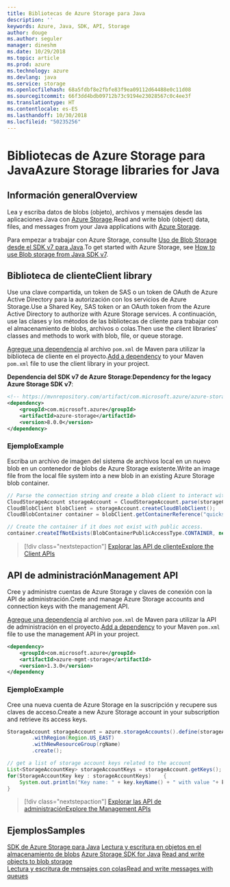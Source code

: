 ```yaml
---
title: Bibliotecas de Azure Storage para Java
description: ''
keywords: Azure, Java, SDK, API, Storage
author: douge
ms.author: seguler
manager: dineshm
ms.date: 10/29/2018
ms.topic: article
ms.prod: azure
ms.technology: azure
ms.devlang: java
ms.service: storage
ms.openlocfilehash: 68a5fdbf8e2fbfe83f9ea09112d64488e0c11d08
ms.sourcegitcommit: 66f3dd4bdb09712b73c9194e23028567c0c4ee3f
ms.translationtype: HT
ms.contentlocale: es-ES
ms.lasthandoff: 10/30/2018
ms.locfileid: "50235256"
---
```

# <a name="azure-storage-libraries-for-java"></a><span data-ttu-id="4f637-103">Bibliotecas de Azure Storage para Java</span><span class="sxs-lookup"><span data-stu-id="4f637-103">Azure Storage libraries for Java</span></span>

## <a name="overview"></a><span data-ttu-id="4f637-104">Información general</span><span class="sxs-lookup"><span data-stu-id="4f637-104">Overview</span></span>

<span data-ttu-id="4f637-105">Lea y escriba datos de blobs (objeto), archivos y mensajes desde las aplicaciones Java con [Azure Storage](/azure/storage/storage-introduction).</span><span class="sxs-lookup"><span data-stu-id="4f637-105">Read and write blob (object) data, files, and messages from your Java applications with [Azure Storage](/azure/storage/storage-introduction).</span></span>

<span data-ttu-id="4f637-106">Para empezar a trabajar con Azure Storage, consulte [Uso de Blob Storage desde el SDK v7 para Java](/azure/storage/blobs/storage-quickstart-blobs-java).</span><span class="sxs-lookup"><span data-stu-id="4f637-106">To get started with Azure Storage, see [How to use Blob storage from Java SDK v7](/azure/storage/blobs/storage-quickstart-blobs-java).</span></span>

## <a name="client-library"></a><span data-ttu-id="4f637-107">Biblioteca de cliente</span><span class="sxs-lookup"><span data-stu-id="4f637-107">Client library</span></span>

<span data-ttu-id="4f637-108">Use una clave compartida, un token de SAS o un token de OAuth de Azure Active Directory para la autorización con los servicios de Azure Storage.</span><span class="sxs-lookup"><span data-stu-id="4f637-108">Use a Shared Key, SAS token or an OAuth token from the Azure Active Directory to authorize with Azure Storage services.</span></span> <span data-ttu-id="4f637-109">A continuación, use las clases y los métodos de las bibliotecas de cliente para trabajar con el almacenamiento de blobs, archivos o colas.</span><span class="sxs-lookup"><span data-stu-id="4f637-109">Then use the client libraries' classes and methods to work with blob, file, or queue storage.</span></span> 

<span data-ttu-id="4f637-110">[Agregue una dependencia](https://maven.apache.org/guides/getting-started/index.html#How_do_I_use_external_dependencies) al archivo `pom.xml` de Maven para utilizar la biblioteca de cliente en el proyecto.</span><span class="sxs-lookup"><span data-stu-id="4f637-110">[Add a dependency](https://maven.apache.org/guides/getting-started/index.html#How_do_I_use_external_dependencies) to your Maven `pom.xml` file to use the client library in your project.</span></span>   

<span data-ttu-id="4f637-111">**Dependencia del SDK v7 de Azure Storage**:</span><span class="sxs-lookup"><span data-stu-id="4f637-111">**Dependency for the legacy Azure Storage SDK v7**:</span></span>
```XML
<!-- https://mvnrepository.com/artifact/com.microsoft.azure/azure-storage -->
<dependency>
    <groupId>com.microsoft.azure</groupId>
    <artifactId>azure-storage</artifactId>
    <version>8.0.0</version>
</dependency>
```

### <a name="example"></a><span data-ttu-id="4f637-112">Ejemplo</span><span class="sxs-lookup"><span data-stu-id="4f637-112">Example</span></span>

<span data-ttu-id="4f637-113">Escriba un archivo de imagen del sistema de archivos local en un nuevo blob en un contenedor de blobs de Azure Storage existente.</span><span class="sxs-lookup"><span data-stu-id="4f637-113">Write an image file from the local file system into a new blob in an existing Azure Storage blob container.</span></span>


```java
// Parse the connection string and create a blob client to interact with Blob storage
CloudStorageAccount storageAccount = CloudStorageAccount.parse(storageConnectionString);
CloudBlobClient blobClient = storageAccount.createCloudBlobClient();
CloudBlobContainer container = blobClient.getContainerReference("quickstartcontainer");

// Create the container if it does not exist with public access.
container.createIfNotExists(BlobContainerPublicAccessType.CONTAINER, new BlobRequestOptions(), new OperationContext());         
```

> [!div class="nextstepaction"]
> [<span data-ttu-id="4f637-114">Explorar las API de cliente</span><span class="sxs-lookup"><span data-stu-id="4f637-114">Explore the Client APIs</span></span>](/java/api/overview/azure/storage/client)

## <a name="management-api"></a><span data-ttu-id="4f637-115">API de administración</span><span class="sxs-lookup"><span data-stu-id="4f637-115">Management API</span></span>

<span data-ttu-id="4f637-116">Cree y administre cuentas de Azure Storage y claves de conexión con la API de administración.</span><span class="sxs-lookup"><span data-stu-id="4f637-116">Crete and manage Azure Storage accounts and connection keys with the management API.</span></span>

<span data-ttu-id="4f637-117">[Agregue una dependencia](https://maven.apache.org/guides/getting-started/index.html#How_do_I_use_external_dependencies) al archivo `pom.xml` de Maven para utilizar la API de administración en el proyecto.</span><span class="sxs-lookup"><span data-stu-id="4f637-117">[Add a dependency](https://maven.apache.org/guides/getting-started/index.html#How_do_I_use_external_dependencies) to your Maven `pom.xml` file to use the management API in your project.</span></span>  

```XML
<dependency>
    <groupId>com.microsoft.azure</groupId>
    <artifactId>azure-mgmt-storage</artifactId>
    <version>1.3.0</version>
</dependency
```   

### <a name="example"></a><span data-ttu-id="4f637-118">Ejemplo</span><span class="sxs-lookup"><span data-stu-id="4f637-118">Example</span></span>

<span data-ttu-id="4f637-119">Cree una nueva cuenta de Azure Storage en la suscripción y recupere sus claves de acceso.</span><span class="sxs-lookup"><span data-stu-id="4f637-119">Create a new Azure Storage account in your subscription and retrieve its access keys.</span></span>

```java
StorageAccount storageAccount = azure.storageAccounts().define(storageAccountName)
        .withRegion(Region.US_EAST)
        .withNewResourceGroup(rgName)
        .create();

// get a list of storage account keys related to the account
List<StorageAccountKey> storageAccountKeys = storageAccount.getKeys();
for(StorageAccountKey key : storageAccountKeys)    {
    System.out.println("Key name: " + key.keyName() + " with value "+ key.value());
}
```

> [!div class="nextstepaction"]
> [<span data-ttu-id="4f637-120">Explorar las API de administración</span><span class="sxs-lookup"><span data-stu-id="4f637-120">Explore the Management APIs</span></span>](/java/api/overview/azure/storage/management)


## <a name="samples"></a><span data-ttu-id="4f637-121">Ejemplos</span><span class="sxs-lookup"><span data-stu-id="4f637-121">Samples</span></span>

<span data-ttu-id="4f637-122">[SDK de Azure Storage para Java](https://github.com/azure/azure-storage-java)
[Lectura y escritura en objetos en el almacenamiento de blobs](https://github.com/Azure-Samples/storage-blobs-java-v10-quickstart) </span><span class="sxs-lookup"><span data-stu-id="4f637-122">[Azure Storage SDK for Java](https://github.com/azure/azure-storage-java)
[Read and write objects to blob storage](https://github.com/Azure-Samples/storage-blobs-java-v10-quickstart) </span></span>  
[<span data-ttu-id="4f637-123">Lectura y escritura de mensajes con colas</span><span class="sxs-lookup"><span data-stu-id="4f637-123">Read and write messages with queues</span></span>](https://github.com/Azure-Samples/storage-queue-java-getting-started)   
